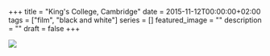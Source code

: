 +++
title =  "King's College, Cambridge"
date = 2015-11-12T00:00:00+02:00
tags = ["film", "black and white"]
series = []
featured_image = ""
description = ""
draft = false
+++

![](/img/2016andBefore/Cambridge-1.jpg)